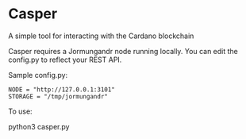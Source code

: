 # Casper
A simple tool for interacting with the Cardano blockchain

Casper requires a Jormungandr node running locally. You can edit the config.py to reflect your REST API.

Sample config.py:
```
NODE = "http://127.0.0.1:3101"
STORAGE = "/tmp/jormungandr"
```
To use:

python3 casper.py
